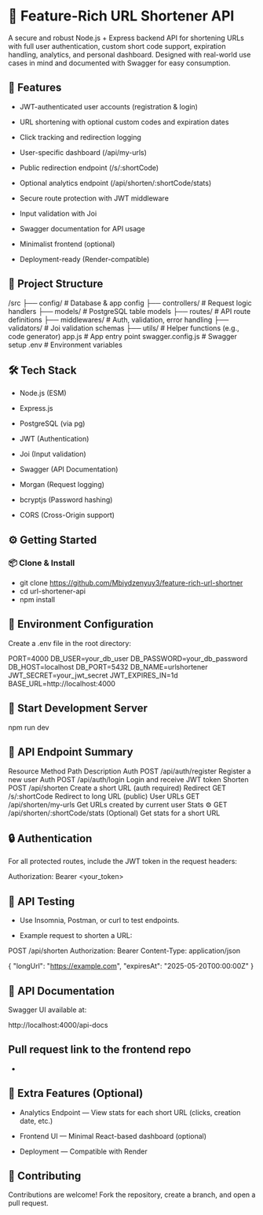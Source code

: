 # 🔗 Feature-Rich URL Shortener API

A secure and robust Node.js + Express backend API for shortening URLs with full user authentication, custom short code support, expiration handling, analytics, and personal dashboard. Designed with real-world use cases in mind and documented with Swagger for easy consumption.

## 🚀 Features
- JWT-authenticated user accounts (registration & login)

- URL shortening with optional custom codes and expiration dates

- Click tracking and redirection logging

- User-specific dashboard (/api/my-urls)

- Public redirection endpoint (/s/:shortCode)

- Optional analytics endpoint (/api/shorten/:shortCode/stats)

- Secure route protection with JWT middleware

- Input validation with Joi

- Swagger documentation for API usage

- Minimalist frontend (optional)

- Deployment-ready (Render-compatible)

## 📁 Project Structure

/src
├── config/         # Database & app config
├── controllers/    # Request logic handlers
├── models/         # PostgreSQL table models
├── routes/         # API route definitions
├── middlewares/    # Auth, validation, error handling
├── validators/     # Joi validation schemas
├── utils/          # Helper functions (e.g., code generator)
app.js              # App entry point
swagger.config.js   # Swagger setup
.env                # Environment variables

## 🛠️ Tech Stack

- Node.js (ESM)

- Express.js

- PostgreSQL (via pg)

- JWT (Authentication)

- Joi (Input validation)

- Swagger (API Documentation)

- Morgan (Request logging)

- bcryptjs (Password hashing)

- CORS (Cross-Origin support)

## ⚙️ Getting Started

### 📦 Clone & Install
- git clone https://github.com/Mbiydzenyuy3/feature-rich-url-shortner
- cd url-shortener-api
- npm install

## 🔐 Environment Configuration
Create a .env file in the root directory:

PORT=4000
DB_USER=your_db_user
DB_PASSWORD=your_db_password
DB_HOST=localhost
DB_PORT=5432
DB_NAME=urlshortener
JWT_SECRET=your_jwt_secret
JWT_EXPIRES_IN=1d
BASE_URL=http://localhost:4000

## 🚀 Start Development Server
npm run dev

## 📖 API Endpoint Summary

Resource	        Method	        Path                        Description
Auth	            POST	     /api/auth/register	              Register a new user
Auth	            POST	     /api/auth/login	                Login and receive JWT token
Shorten	          POST	     /api/shorten	                    Create a short URL (auth required)
Redirect	        GET	       /s/:shortCode	                  Redirect to long URL (public)
User URLs	        GET	       /api/shorten/my-urls	                    Get URLs created by current user
Stats ⚙️	         GET	      /api/shorten/:shortCode/stats	   (Optional) Get stats for a short URL

## 🔒 Authentication
For all protected routes, include the JWT token in the request headers:


Authorization: Bearer <your_token>
## 🧪 API Testing
- Use Insomnia, Postman, or curl to test endpoints.

- Example request to shorten a URL:

POST /api/shorten
Authorization: Bearer <token>
Content-Type: application/json

{
  "longUrl": "https://example.com",
  "expiresAt": "2025-05-20T00:00:00Z"
}

## 📘 API Documentation
Swagger UI available at:

http://localhost:4000/api-docs

## Pull request link to the frontend repo
- 

## 🧩 Extra Features (Optional)
- Analytics Endpoint — View stats for each short URL (clicks, creation date, etc.)

- Frontend UI — Minimal React-based dashboard (optional)

- Deployment — Compatible with Render

## 🤝 Contributing
Contributions are welcome! Fork the repository, create a branch, and open a pull request.